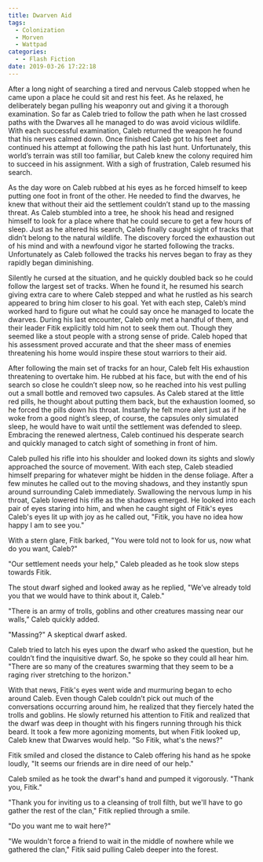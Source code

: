 ```yaml
---
title: Dwarven Aid
tags:
  - Colonization
  - Morven
  - Wattpad
categories:
  - - Flash Fiction
date: 2019-03-26 17:22:18
---
```


After a long night of searching a tired and nervous Caleb stopped when he came upon a place he could sit and rest his feet.  As he relaxed, he deliberately began pulling his weaponry out and giving it a thorough examination.  So far as Caleb tried to follow the path when he last crossed paths with the Dwarves all he managed to do was avoid vicious wildlife.  With each successful examination, Caleb returned the weapon he found that his nerves calmed down.  Once finished Caleb got to his feet and continued his attempt at following the path his last hunt.  Unfortunately, this world’s terrain was still too familiar, but Caleb knew the colony required him to succeed in his assignment.  With a sigh of frustration, Caleb resumed his search.

As the day wore on Caleb rubbed at his eyes as he forced himself to keep putting one foot in front of the other.  He needed to find the dwarves, he knew that without their aid the settlement couldn’t stand up to the massing threat.<!-- more -->  As Caleb stumbled into a tree, he shook his head and resigned himself to look for a place where that he could secure to get a few hours of sleep.  Just as he altered his search, Caleb finally caught sight of tracks that didn’t belong to the natural wildlife.  The discovery forced the exhaustion out of his mind and with a newfound vigor he started following the tracks.  Unfortunately as Caleb followed the tracks his nerves began to fray as they rapidly began diminishing.

Silently he cursed at the situation, and he quickly doubled back so he could follow the largest set of tracks.  When he found it, he resumed his search giving extra care to where Caleb stepped and what he rustled as his search appeared to bring him closer to his goal.  Yet with each step, Caleb’s mind worked hard to figure out what he could say once he managed to locate the dwarves.  During his last encounter, Caleb only met a handful of them, and their leader Fitik explicitly told him not to seek them out.  Though they seemed like a stout people with a strong sense of pride.  Caleb hoped that his assessment proved accurate and that the sheer mass of enemies threatening his home would inspire these stout warriors to their aid.

After following the main set of tracks for an hour, Caleb felt His exhaustion threatening to overtake him.  He rubbed at his face, but with the end of his search so close he couldn’t sleep now, so he reached into his vest pulling out a small bottle and removed two capsules.  As Caleb stared at the little red pills, he thought about putting them back, but the exhaustion loomed, so he forced the pills down his throat.  Instantly he felt more alert just as if he woke from a good night’s sleep, of course, the capsules only simulated sleep, he would have to wait until the settlement was defended to sleep.  Embracing the renewed alertness, Caleb continued his desperate search and quickly managed to catch sight of something in front of him.

Caleb pulled his rifle into his shoulder and looked down its sights and slowly approached the source of movement.  With each step, Caleb steadied himself preparing for whatever might be hidden in the dense foliage.  After a few minutes he called out to the moving shadows, and they instantly spun around surrounding Caleb immediately.  Swallowing the nervous lump in his throat, Caleb lowered his rifle as the shadows emerged.  He looked into each pair of eyes staring into him, and when he caught sight of Fitik's eyes Caleb's eyes lit up with joy as he called out, "Fitik, you have no idea how happy I am to see you."

With a stern glare, Fitik barked, "You were told not to look for us, now what do you want, Caleb?"

"Our settlement needs your help," Caleb pleaded as he took slow steps towards Fitik.

The stout dwarf sighed and looked away as he replied, "We’ve already told you that we would have to think about it, Caleb."

"There is an army of trolls, goblins and other creatures massing near our walls,” Caleb quickly added.

"Massing?" A skeptical dwarf asked.

Caleb tried to latch his eyes upon the dwarf who asked the question, but he couldn’t find the inquisitive dwarf.  So, he spoke so they could all hear him.  "There are so many of the creatures swarming that they seem to be a raging river stretching to the horizon."

With that news, Fitik's eyes went wide and murmuring began to echo around Caleb.  Even though Caleb couldn’t pick out much of the conversations occurring around him, he realized that they fiercely hated the trolls and goblins.  He slowly returned his attention to Fitik and realized that the dwarf was deep in thought with his fingers running through his thick beard.  It took a few more agonizing moments, but when Fitik looked up, Caleb knew that Dwarves would help.  "So Fitik, what's the news?"

Fitik smiled and closed the distance to Caleb offering his hand as he spoke loudly, "It seems our friends are in dire need of our help."

Caleb smiled as he took the dwarf's hand and pumped it vigorously.  "Thank you, Fitik."

"Thank you for inviting us to a cleansing of troll filth, but we'll have to go gather the rest of the clan," Fitik replied through a smile.

"Do you want me to wait here?"

"We wouldn't force a friend to wait in the middle of nowhere while we gathered the clan," Fitik said pulling Caleb deeper into the forest.